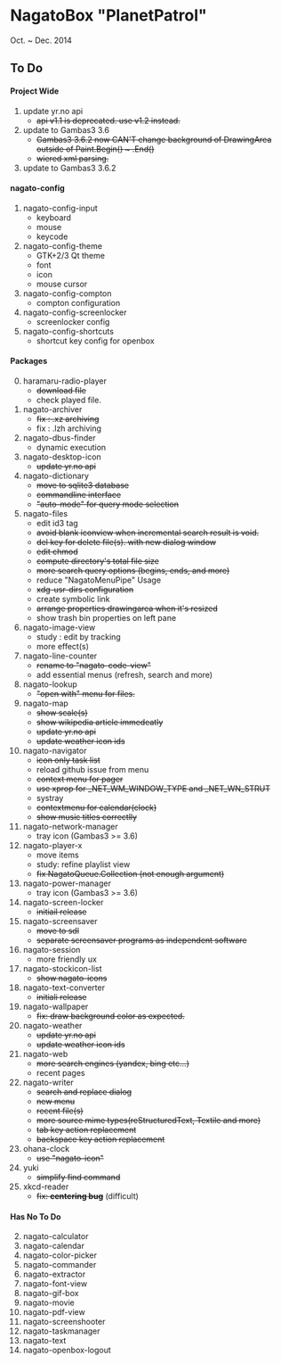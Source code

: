 # NagatoBox "PlanetPatrol"

Oct. ~ Dec. 2014

## To Do

#### Project Wide

1. update yr.no api
    + ~~api v1.1 is deprecated. use v1.2 instead.~~
2. update to Gambas3 3.6
    + ~~Gambas3 3.6.2 now CAN'T change background of DrawingArea outside of Paint.Begin() ~ .End()~~
    + ~~wiered xml parsing.~~
3. update to Gambas3 3.6.2

#### nagato-config

1. nagato-config-input
    + keyboard
    + mouse
    + keycode
2. nagato-config-theme
    + GTK+2/3 Qt theme
    + font
    + icon
    + mouse cursor
3. nagato-config-compton
    + compton configuration
4. nagato-config-screenlocker
    + screenlocker config
5. nagato-config-shortcuts
    + shortcut key config for openbox

#### Packages

0. haramaru-radio-player
    + ~~download file~~
    + check played file.
1. nagato-archiver
    + ~~fix : .xz archiving~~
    + fix : .lzh archiving
5. nagato-dbus-finder
    + dynamic execution
2. nagato-desktop-icon
    + ~~update yr.no api~~
7. nagato-dictionary
    + ~~move to sqlite3 database~~
    + ~~commandline interface~~
    + ~~"auto-mode" for query mode selection~~
9. nagato-files
    + edit id3 tag
    + ~~avoid blank iconview when incremental search result is void.~~
    + ~~del key for delete file(s). with new dialog window~~
    + ~~edit chmod~~
    + ~~compute directory's total file size~~
    + ~~more search query options (begins, ends, and more)~~
    + reduce "NagatoMenuPipe" Usage
    + ~~xdg-usr-dirs configuration~~
    + create symbolic link
    + ~~arrange properties drawingarea when it's resized~~
    + show trash bin properties on left pane
12. nagato-image-view
    + study : edit by tracking
    + more effect(s)
14. nagato-line-counter
    + ~~rename to "nagato-code-view"~~
    + add essential menus (refresh, search and more)
15. nagato-lookup
    + ~~"open with" menu for files.~~
16. nagato-map
    + ~~show scale(s)~~
    + ~~show wikipedia article immedeatly~~
    + ~~update yr.no api~~
    + ~~update weather icon ids~~
18. nagato-navigator
    + ~~icon only task list~~
    + reload github issue from menu
    + ~~context menu for pager~~
    + ~~use xprop for \_NET_WM_WINDOW_TYPE and \_NET_WN_STRUT~~
    + systray
    + ~~contextmenu for calendar(clock)~~
    + ~~show music titles correctlly~~
19. nagato-network-manager
    + tray icon (Gambas3 >= 3.6)
21. nagato-player-x
    + move items
    + study: refine playlist view
    + ~~fix NagatoQueue.Collection (not enough argument)~~
22. nagato-power-manager
    + tray icon (Gambas3 >= 3.6)
22. nagato-screen-locker
    + ~~initiail release~~
23. nagato-screensaver
    + ~~move to sdl~~
    + ~~separate screensaver programs as independent software~~
25. nagato-session
    + more friendly ux
26. nagato-stockicon-list
    + ~~show nagato-icons~~
26. nagato-text-converter
    + ~~initiali release~~
29. nagato-wallpaper
    + ~~fix: draw background color as expected.~~
30. nagato-weather
    + ~~update yr.no api~~
    + ~~update weather icon ids~~
31. nagato-web
    + ~~more search engines (yandex, bing etc...)~~
    + recent pages
32. nagato-writer
    + ~~search and replace dialog~~
    + ~~new menu~~
    + ~~recent file(s)~~
    + ~~more source mime types(reStructuredText, Textile and more)~~
    + ~~tab key action replacement~~
    + ~~backspace key action replacement~~
1. ohana-clock
    + ~~use "nagato-icon"~~
33. yuki
    + ~~simplify find command~~
23. xkcd-reader
    + ~~fix: **centering bug**~~ (difficult)

#### Has No To Do 

2. nagato-calculator
3. nagato-calendar
4. nagato-color-picker
5. nagato-commander
8. nagato-extractor
10. nagato-font-view
11. nagato-gif-box
17. nagato-movie
20. nagato-pdf-view
24. nagato-screenshooter
27. nagato-taskmanager
28. nagato-text
3. nagato-openbox-logout
